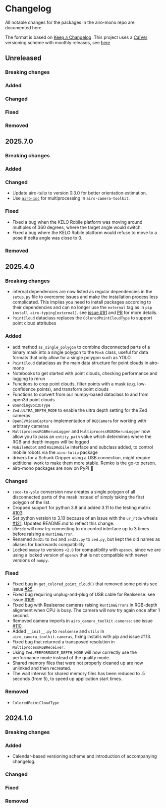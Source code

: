 # Changelog

All notable changes for the packages in the airo-mono repo are documented here.

The format is based on [Keep a Changelog](https://keepachangelog.com/en/1.0.0/).
This project uses a [CalVer](https://calver.org/) versioning scheme with monthly releases, see [here](versioning.md)

## Unreleased

### Breaking changes

### Added

### Changed

### Fixed

### Removed

## 2025.7.0

### Breaking changes

### Added

### Changed
- Update airo-tulip to version 0.3.0 for better orientation estimation.
- Use [`airo-ipc`](https://github.com/airo-ugent/airo-ipc) for multiprocessing in `airo-camera-toolkit`.

### Fixed
- Fixed a bug when the KELO Robile platform was moving around multiples of 360 degrees, where the target angle would switch.
- Fixed a bug where the KELO Robile platform would refuse to move to a pose if delta angle was close to 0.

### Removed

## 2025.4.0

### Breaking changes
 - internal dependencies are now listed as regular dependencies in the `setup.py` file to overcome issues and make the installation process less complicated. This implies you need to install packages according to their dependencies and can no longer use the `external` tag as in `pip install airo-typing[external]`.
 see [issue #91](https://github.com/airo-ugent/airo-mono/issues/91) and
 [PR](https://github.com/airo-ugent/airo-mono/pull/108) for more details.
 - `PointCloud` dataclass replaces the `ColoredPointCloudType` to support point cloud attritubes

### Added
- add method `as_single_polygon` to combine disconnected parts of a binary mask into a single polygon to the `Mask` class, useful for data formats that only allow for a single polygon such as YOLO.
- `PointCloud` dataclass as the main data structure for point clouds in airo-mono
- Notebooks to get started with point clouds, checking performance and logging to rerun
- Functions to crop point clouds, filter points with a mask (e.g. low-confidence points), and transform point clouds
- Functions to convert from our numpy-based dataclass to and from open3d point clouds
- `BoundingBox3DType`
- `Zed.ULTRA_DEPTH_MODE` to enable the ultra depth setting for the Zed cameras
- `OpenCVVideoCapture` implementation of `RGBCamera` for working with arbitrary cameras
- `MultiprocessRGBRerunLogger` and `MultiprocessRGBDRerunLogger` now allow you to pass an `entity_path` value which determines where the RGB and depth images will be logged
- `MobileRobot` and `KELORobile` interface and subclass added, to control mobile robots via the `airo-tulip` package
- drivers for a Schunk Gripper using a USB connection, might require additional work to make them more stable. Remko is the go-to person.
- airo-mono packages are now on PyPI 🎉

### Changed
- `coco-to-yolo` conversion now creates a single polygon of all disconnected parts of the mask instead of simply taking the first polygon of the list.
- Dropped support for python 3.8 and added 3.11 to the testing matrix [#103](https://github.com/airo-ugent/airo-mono/issues/103).
- Set python version to 3.10 because of an issue with the `ur_rtde` wheels [#121](https://github.com/airo-ugent/airo-mono/issues/121). Updated README.md to reflect this change.
- `URrtde` will now try connecting to do control interface up to 3 times before raising a `RuntimeError`.
- Renamed `Zed2i` to `Zed` and `zed2i.py` to `zed.py`, but kept the old names as aliases for backwards compatibility
- Locked `numpy` to versions `<2.0` for compatibility with `opencv`, since we are using a locked version of `opencv` that is not compatible with newer versions of `numpy`.

### Fixed
- Fixed bug in `get_colored_point_cloud()` that removed some points see issue [#25](https://github.com/airo-ugent/airo-mono/issues/25).
- Fixed bug requiring unplug-and-plug of USB cable for Realsense: see issue [#109](https://github.com/airo-ugent/airo-mono/issues/109).
- Fixed bug with Realsense cameras raising `RuntimeErrors` in RGB-depth alignment when CPU is busy. The camera will now try again once after 1 second.
- Removed camera imports in `airo_camera_toolkit.cameras`: see issue [#110](https://github.com/airo-ugent/airo-mono/issues/).
- Added `__init__.py` to `realsense` and `utils` in `airo_camera_toolkit.cameras`, fixing installs with pip and issue #113.
- Fixed bug that returned a transposed resolution in `MultiprocessRGBReceiver`.
- Using `Zed.PERFORMANCE_DEPTH_MODE` will now correctly use the performance mode instead of the quality mode.
- Shared memory files that were not properly cleaned up are now unlinked and then recreated.
- The wait interval for shared memory files has been reduced to .5 seconds (from 5), to speed up application start times.

### Removed
- `ColoredPointCloudType`

## 2024.1.0

### Breaking changes

### Added
- Calendar-based versioning scheme and introduction of accompanying changelog.

### Changed

### Fixed

### Removed

